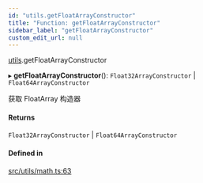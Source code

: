 ```yaml
---
id: "utils.getFloatArrayConstructor"
title: "Function: getFloatArrayConstructor"
sidebar_label: "getFloatArrayConstructor"
custom_edit_url: null
---
```


[utils](../namespaces/utils.md).getFloatArrayConstructor

▸ **getFloatArrayConstructor**(): `Float32ArrayConstructor` \| `Float64ArrayConstructor`

获取 FloatArray 构造器

#### Returns

`Float32ArrayConstructor` \| `Float64ArrayConstructor`

#### Defined in

[src/utils/math.ts:63](https://github.com/sakitam-gis/vis-engine/blob/master/src/utils/math.ts#L63)
